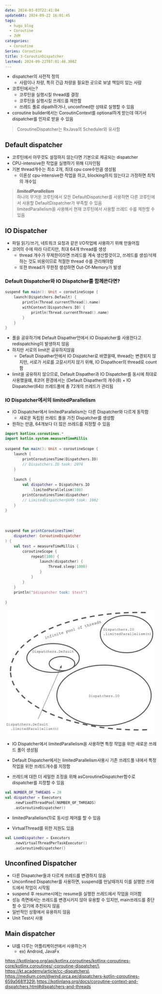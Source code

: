 ```yaml
---
date: 2024-03-03T22:41:04
updatedAt: 2024-09-22 16:01:45
tags:
  - hugo_blog
  - Coroutine
  - JVM
categories:
  - Coroutine
Series: Coroutine
title: 3-CoroutinDispatcher
lastmod: 2024-09-22T07:01:48.308Z
---
```

* dispatcher의 사전적 정의
  * 사람이나 차량, 특히 긴급 차량을 필요한 곳으로 보낼 책임이 있는 사람
* 코루틴에서는?
  * 코루틴을 실행시킬 thread를 결정
  * 코루틴을 실행시킬 쓰레드를 제한함
  * 쓰레드 풀로 dipath하거나, unconfined한 상태로 실행할 수 있음
* coroutine builder에서는 CoroutinContext를 optional하게 받는데 여기서 dispatcher를 인자로 받을 수 있음

> CoroutineDispatcher는 RxJava의 Scheduler와 유사함

## Default dispatcher

* 코루틴에서 아무것도 설정하지 않는다면 기본으로 제공되는 dispatcher
* CPU-intensive한 작업을 실행하기 위해 디자인됨
* 기본 thread개수는 최소 2개, 최대 cpu core수만큼 생성됨
  * 이론상 cpu-intensive한 작업을 하고, blocking하지 않는다고 가정하면 최적의 개수임

> ***limitedParallelism***\
> 하나의 무거운 코루틴에서 모든 DefaultDispatcher를 사용하면 다른 코루틴에서 사용할 DefaultDispatcher가 부족할 수 있음\
> limitedParallelism을 사용해서 현재 코루틴에서 사용할 쓰레드 수를 제한할 수 있음

## IO Dispatcher

* 파일 읽기/쓰기, 네트워크 요청과 같은 I/O작업에 사용하기 위해 만들어짐
* 코어의 수에 따라 다르지만, 최대 64개 thread를 생성
  * thread 개수가 무제한이라면 쓰레드를 계속 생산할것이고, 쓰레드를 생성/삭제하는 것도 비용이므로 적절한 thread 수를 관리해야함
  * 또한 thread가 무한정 생성하면 Out-Of-Memory가 발생

### Default Dispatcher와 IO Dispatcher를 함께쓴다면?

```kotlin
suspend fun main(): Unit = coroutineScope {
    launch(Dispatchers.Default) {
        println(Thread.currentThread().name)
        withContext(Dispatchers.IO) {
            println(Thread.currentThread().name)
        }
    }
}
```

* 풀을 공유하기에 Default Dispather안에서 IO Dispatcher를 사용한다고 redispatching이 발생하지 않음
* 하지만 서로의 limit은 공유하지않음
  * Default Dispather안에서 IO Dispatcher로 바꼈을때, thread는 변경되지 않지만, 서로가 서로를 고갈시키지 않기 위해, IO Dispathcer의 thread로 count함
* limit을 공유하지 않으므로, Default Dispather과 IO Dispatcher를 동시에 최대로 사용했을떄, 8코어 환경에서는 (Default Dispather의 개수(8) + IO Dispatcher(64)) 쓰레드풀에 총 72개의 쓰레드가 관리됨

### IO Dispatcher에서의 limitedParallelism

* IO Dispatcher에서 limitedParallelism는 다른 Dispatcher와 다르게 동작함
  * 새로운 독립된 쓰레드 풀을 가진 Dispatcher를 생성함
* 원하는 만큼, 64개보다 더 많은 쓰레드를 지정할 수 있음

```kotlin
import kotlinx.coroutines.*
import kotlin.system.measureTimeMillis

suspend fun main(): Unit = coroutineScope {
    launch {
        printCoroutinesTime(Dispatchers.IO)
        // Dispatchers.IO took: 2074
    }

    launch {
        val dispatcher = Dispatchers.IO
            .limitedParallelism(100)
        printCoroutinesTime(dispatcher)
        // LimitedDispatcher@XXX took: 1082
    }
}

​

suspend fun printCoroutinesTime(
	dispatcher: CoroutineDispatcher
) {
    val test = measureTimeMillis {
        coroutineScope {
            repeat(100) {
                launch(dispatcher) {
                    Thread.sleep(1000)
                }
            }
        }
    }
    println("$dispatcher took: $test")

}
```

![center|400](/image/real-resource-image/Pasted%20image%2020240203163338.png)

* IO Dispatcher에서 limitedParallelism을 사용하면 특정 작업을 위한 새로운 쓰레드 풀이 생성됨

* Default Dispatcher에서는 limitedParallelism사용시 기존 쓰레드풀 내에서 특정작업을 위한 쓰레드개수를 지정함

* 쓰레드에 대한 더 세밀한 조정을 위해 asCoroutineDispatcher함수로 dispatcher를 지정할 수 있음

```kotlin
val NUMBER_OF_THREADS = 20
val dispatcher = Executors
    .newFixedThreadPool(NUMBER_OF_THREADS)
    .asCoroutineDispatcher()
```

* limitedParallelism(1)로 동시성 제어를 할 수 있음

* VirtualThread를 위한 지원도 있음

```kotlin
val LoomDispatcher = Executors
    .newVirtualThreadPerTaskExecutor()
    .asCoroutineDispatcher()
```

## Unconfined Dispatcher

* 다른 Dispatcher들과 다르게 쓰레드를 변경하지 않음
* Unconfined Dispatcher를 사용하면, suspend를 만날때까지 이를 실행한 쓰레드에서 작업이 시작됨
* suspend 후 resume시에는 resume을 실행한 쓰레드에서 작업을 이어함
* 성능 측면에서는 쓰레드를 변경시키지 않아 유용할 수 있지만, main쓰레드를 중단할 수 있기에 추천되지 않음
* 일반적인 상황에서 유용하지 않음
* Unit Test시 사용

## Main dispatcher

* UI를 다루는 어플리케이션에서 사용하는거
  * ex) Android, JavaFx

https://kotlinlang.org/api/kotlinx.coroutines/kotlinx-coroutines-core/kotlinx.coroutines/-coroutine-dispatcher/\
https://kt.academy/article/cc-dispatchers\
https://medium.com/@wind.orca.pe/dispatchers-kotlin-coroutines-659a5681f329\
https://kotlinlang.org/docs/coroutine-context-and-dispatchers.html#dispatchers-and-threads
